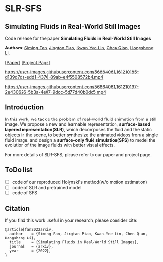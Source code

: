 # SLR-SFS

## Simulating Fluids in Real-World Still Images 

Code release for the paper **Simulating Fluids in Real-World Still Images**

**Authors**: [Siming Fan](https://simon3dv.github.io/), [Jingtan Piao](#), [Kwan-Yee Lin](https://kwanyeelin.github.io/), [Chen Qian](https://scholar.google.com/citations?user=AerkT0YAAAAJ&hl=en), [Hongsheng Li](http://www.ee.cuhk.edu.hk/~hsli/).

[[Paper](#)] [[Project Page](https://simon3dv/SLR-SFS.github.io)]


https://user-images.githubusercontent.com/56864061/161210185-d139d7da-edd1-4370-89ab-e4f5508572b4.mp4

https://user-images.githubusercontent.com/56864061/161210197-2e430626-5b3a-4e07-9dcc-5d77d40b0dc5.mp4


## Introduction
In this work, we tackle the problem of real-world fluid animation from a still image.  We propose a new and learnable representation, **surface-based layered representation(SLR)**, which decomposes the fluid and the static objects in the scene, to better synthesize the animated videos from a single fluid image. and design a **surface-only fluid simulation(SFS)** to model the evolution of the image fluids with better visual effects.

For more details of SLR-SFS, please refer to our paper and project page.


## ToDo list
- [ ] code of our reproduced Holynski's method(w/o motion estimation)
- [ ] code of SLR and pretrained model
- [ ] code of SFS

## Citation
If you find this work useful in your research, please consider cite:
```
@article{fan2022arxiv,
  author    = {Siming Fan, Jingtan Piao, Kwan-Yee Lin, Chen Qian, Hongsheng Li},
  title     = {Simulating Fluids in Real-World Still Images},
  journal   = {arxiv},
  year      = {2022},
}
```
               


